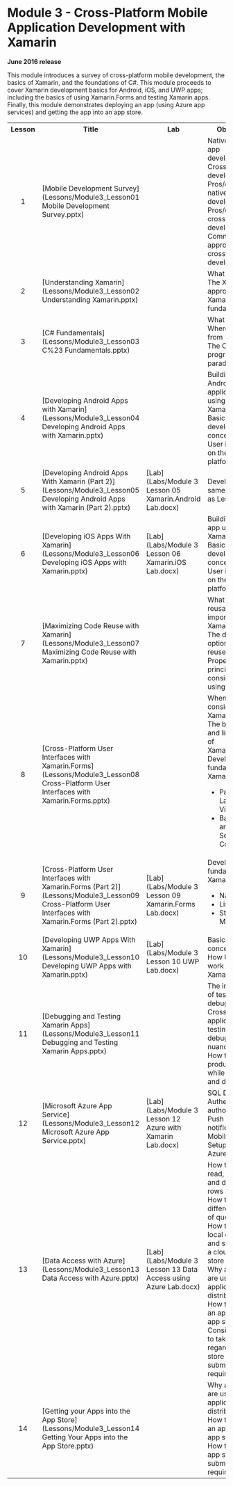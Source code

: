 <html lang="en">
   <head>
      <meta charset="utf-8">
      <meta http-equiv="X-UA-Compatible" content="IE=edge">
      <meta name="viewport" content="width=device-width, initial-scale=1">
	    <link rel="stylesheet" href="style.css">
   </head>
   <body id="home">
      <div class="container">
         <div class="jumbotron">
            <h1>Module 3 - Cross-Platform Mobile Application Development with Xamarin</h1>
            <p><b>June 2016 release</b></p>
            <p>This module introduces a survey of cross-platform mobile development, the basics of Xamarin, and the foundations of C#. This module proceeds to cover Xamarin development basics for Android, iOS, and UWP apps; including the basics of using Xamarin.Forms and testing Xamarin apps. Finally, this module demonstrates deploying an app (using Azure app services) and getting the app into an app store.</p>
         </div>
      </div>
      <div class="panel-body">
               <table class="table table-bordered table-hover">
                  <col>
                  <col>
                  <col>
                  <tr>
                     <th>Lesson</th>
                     <th align="center">Title</th>
                     <th>Lab</th>
                     <th>Objectives</th>
                  </tr>
                  <tr>
                     <td align="center">1</td>
                     <td>[Mobile Development Survey](Lessons/Module3_Lesson01 Mobile Development Survey.pptx)</td>
                     <td></td>
                     <td>Native mobile app development <br>
			 Cross-platform development<br>
			 Pros/cons of native app development<br>
			 Pros/cons of cross-platform development<br>
			 Common approaches to cross-platform development
		     </td>
                  </tr>
                  <tr>
                     <td align="center">2</td>
                     <td>[Understanding Xamarin](Lessons/Module3_Lesson02 Understanding Xamarin.pptx)</td>
                     <td></td>
                     <td>What Xamarin is<br>
			 The Xamarin approach<br>
			 Xamarin fundamentals
		     </td>
                  </tr>
                  <tr>
                     <td align="center">3</td>
                     <td>[C# Fundamentals](Lessons/Module3_Lesson03 C%23 Fundamentals.pptx)</td>
                     <td></td>
                     <td>What C# is<br>
			 Where C# came from<br>
			 The C# programming paradigm
                     </td>
                  </tr>
                  <tr>
                     <td align="center">4</td>
                     <td>[Developing Android Apps with Xamarin](Lessons/Module3_Lesson04 Developing Android Apps with Xamarin.pptx)</td>
                     <td></td>
                     <td>Building an Android application using Xamarin.Android<br>
			 Basic Android development concepts<br>
			 User interfaces on the Android platform
                     </td>
                  </tr>
                  <tr>
                     <td align="center">5</td>
                     <td>[Developing Android Apps With Xamarin (Part 2)](Lessons/Module3_Lesson05 Developing Android Apps with Xamarin (Part 2).pptx)</td>
                     <td>[Lab](Labs/Module 3 Lesson 05 Xamarin.Android Lab.docx)</td>
                     <td>Develops the same objectives as Lesson 4
                     </td>
                  </tr>
                  <tr>
                     <td align="center">6</td>
                     <td>[Developing iOS Apps With Xamarin](Lessons/Module3_Lesson06 Developing iOS Apps with Xamarin.pptx)</td>
                     <td>[Lab](Labs/Module 3 Lesson 06 Xamarin.iOS Lab.docx)</td>
                     <td>Building an iOS app using Xamarin.iOS<br>
			 Basic iOS development concepts<br>
			 User interfaces on the iOS platform
                     </td>
                  </tr>
                  <tr>
                     <td align="center">7</td>
                     <td>[Maximizing Code Reuse with Xamarin](Lessons/Module3_Lesson07 Maximizing Code Reuse with Xamarin.pptx)</td>
                     <td></td>
                     <td>What makes reusability so important in Xamarin<br>
			 The different options of code reuse in Xamarin<br>
			 Proper design principles to consider while using Xamarin
                     </td>
                  </tr>
                  <tr>
                     <td align="center">8</td>
                     <td>[Cross-Platform User Interfaces with Xamarin.Forms](Lessons/Module3_Lesson08 Cross-Platform User Interfaces with Xamarin.Forms.pptx)</td>
                     <td></td>
                     <td>When to consider using Xamarin.Forms<br>
			 The benefits and limitations of Xamarin.Forms<br>
			 Development fundamentals of Xamarin.Forms:<br>
			 <ul>
			   <li>Page, Layout, and View<br>
			   <li>Basic Views and Selection Controls
			 </ul>
		     </td>
                  </tr>
                  <tr>
                     <td align="center">9</td>
                     <td>[Cross-Platform User Interfaces with Xamarin.Forms (Part 2)](Lessons/Module3_Lesson09 Cross-Platform User Interfaces with Xamarin.Forms (Part 2).pptx)</td>
                     <td>[Lab](Labs/Module 3 Lesson 09 Xamarin.Forms Lab.docx)</td>
                     <td>Development fundamentals of Xamarin.Forms
                       <ul>
			<li>Navigation
			<li>ListView
			<li>State Management
		       </ul>
                     </td>
                  </tr>
		  <tr>
                     <td align="center">10</td>
                     <td>[Developing UWP Apps With Xamarin](Lessons/Module3_Lesson10 Developing UWP Apps with Xamarin.pptx)</td>
                     <td>[Lab](Labs/Module 3 Lesson 10 UWP Lab.docx)</td>
                     <td>Basic UWP concepts<br>
		     	 How UWP apps work in a Xamarin solution<br>
                     </td>
                  </tr>
                  <tr>
                     <td align="center">11</td>
                     <td>[Debugging and Testing Xamarin Apps](Lessons/Module3_Lesson11 Debugging and Testing Xamarin Apps.pptx)</td>
                     <td></td>
                     <td>The importance of testing and debugging code<br>
			 Cross-platform application testing and debugging nuances<br>
			 How to increase productivity while testing and debugging
                     </td>
                  </tr>
                  <tr>
                     <td align="center">12</td>
                     <td>[Microsoft Azure App Service](Lessons/Module3_Lesson12 Microsoft Azure App Service.pptx)</td>
                     <td>[Lab](Labs/Module 3 Lesson 12 Azure with Xamarin Lab.docx)</td>
                     <td>SQL Databases<br>
			 Authentication, authorization<br>
			 Push notifications<br>
			 Mobile App Setup Using the Azure Portal
                     </td>
                  </tr>
                  <tr>
                     <td align="center">13</td>
                     <td>[Data Access with Azure](Lessons/Module3_Lesson13 Data Access with Azure.pptx)</td>
                     <td>[Lab](Labs/Module 3 Lesson 13 Data Access using Azure Lab.docx)</td>
                     <td>How to create, read, update, and delete table rows in Azure <br>
			 How to manage different types of queried data<br>
			 How to create a local data store and sync it with a cloud data store<br>
			 Why app stores are used for application distribution<br>
			 How to submit an app to major app stores<br>
			 Considerations to take regarding app store submission requirements
                     </td>
                  </tr>
		  <tr>
                     <td align="center">14</td>
                     <td>[Getting your Apps into the App Store](Lessons/Module3_Lesson14 Getting Your Apps into the App Store.pptx)</td>
                     <td></td>
                     <td>Why app stores are used for application distribution<br>
			 How to submit an app to major app stores<br>
			 How to meet app store submission requirements
                     </td>
                  </tr>
            </table>
        </div>
     </body>
</html>
